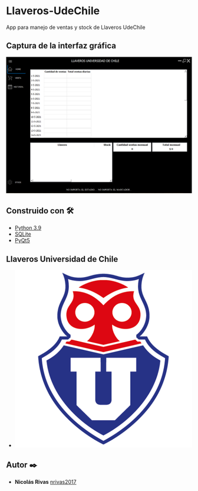 # Llaveros-UdeChile
App para manejo de ventas y stock de Llaveros UdeChile

## Captura de la interfaz gráfica

![Captura](images/interfaz.png)
## Construido con 🛠️

* [Python 3.9](https://www.python.org)
* [SQLite](https://www.sqlite.org/index.html)
* [PyQt5](https://pypi.org/project/PyQt5/)

## Llaveros Universidad de Chile

* ![Captura](images/logo.png) 

## Autor ✒️

* **Nicolás Rivas** [nrivas2017](https://github.com/nrivas2017)